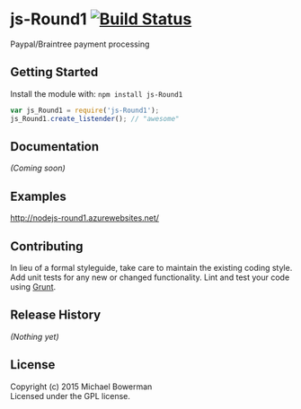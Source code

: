 # js-Round1 [![Build Status](https://secure.travis-ci.org/bowerman0/Nodejs-Round1.png?branch=master)](http://travis-ci.org/bowerman0/Nodejs-Round1)

Paypal/Braintree payment processing

## Getting Started
Install the module with: `npm install js-Round1`

```javascript
var js_Round1 = require('js-Round1');
js_Round1.create_listender(); // "awesome"
```

## Documentation
_(Coming soon)_

## Examples
http://nodejs-round1.azurewebsites.net/

## Contributing
In lieu of a formal styleguide, take care to maintain the existing coding style. Add unit tests for any new or changed functionality. Lint and test your code using [Grunt](http://gruntjs.com/).

## Release History
_(Nothing yet)_

## License
Copyright (c) 2015 Michael Bowerman  
Licensed under the GPL license.
